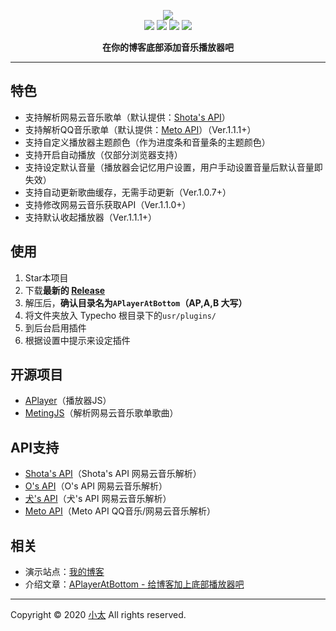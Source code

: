 <p align="center">
<img src="https://raw.githubusercontent.com/SatoSouta/APlayerAtBottom/master/banner.png"><br/>
<a href="https://github.com/SatoSouta/APlayerAtBottom/releases/latest"><img src="https://img.shields.io/github/v/release/satosouta/APlayerAtBottom?color=%2342b983&style=for-the-badge"></a>
<a href="https://github.com/MoePlayer/APlayer" target="_blank"><img src="https://img.shields.io/badge/based%20on-%E2%9D%A4 APlayer-ff69b4.svg?style=for-the-badge"></a>
<a href="https://typecho.org"><img src="https://img.shields.io/badge/for-Typecho-blueviolet.svg?style=for-the-badge"></a> 
<a href="https://github.com/satosouta/APlayerAtBottom/graphs/contributors"><img src="https://img.shields.io/github/contributors/satosouta/APlayerAtBottom?color=orange&style=for-the-badge"></a>
<p align="center"><strong>在你的博客底部添加音乐播放器吧</strong></p>

---

## 特色
 - 支持解析网易云音乐歌单（默认提供：[Shota's API](https://api.9jojo.cn/page/netease)）
 - 支持解析QQ音乐歌单（默认提供：[Meto API](https://api.i-meto.com/)）（Ver.1.1.1+）
 - 支持自定义播放器主题颜色（作为进度条和音量条的主题颜色）
 - 支持开启自动播放（仅部分浏览器支持）
 - 支持设定默认音量（播放器会记忆用户设置，用户手动设置音量后默认音量即失效）
 - 支持自动更新歌曲缓存，无需手动更新（Ver.1.0.7+）
 - 支持修改网易云音乐获取API（Ver.1.1.0+）
 - 支持默认收起播放器（Ver.1.1.1+）

## 使用
1. Star本项目
2. 下载**最新的 [Release](https://github.com/SatoSouta/APlayerAtBottom/releases/latest)**
3. 解压后，**确认目录名为`APlayerAtBottom`（AP,A,B 大写）**
4. 将文件夹放入 Typecho 根目录下的`usr/plugins/`
5. 到后台启用插件
6. 根据设置中提示来设定插件

## 开源项目
 - [APlayer](https://github.com/MoePlayer/APlayer)（播放器JS）
 - [MetingJS](https://github.com/metowolf/MetingJS)（解析网易云音乐歌单歌曲）

## API支持
 - [Shota's API](https://api.9jojo.cn/page/netease)（Shota's API 网易云音乐解析）
 - [O's API](https://api.ohmyga.cn/page/netease)（O's API 网易云音乐解析）
 - [犬's API](https://api.fczbl.vip/163/)（犬's API 网易云音乐解析）
 - [Meto API](https://api.i-meto.com/)（Meto API QQ音乐/网易云音乐解析）

## 相关
 - 演示站点：[我的博客](https://713.moe/)
 - 介绍文章：[APlayerAtBottom - 给博客加上底部播放器吧](https://713.moe/p/135)

---

Copyright &copy; 2020 [小太](https://github.com/SatoSouta) All rights reserved.
